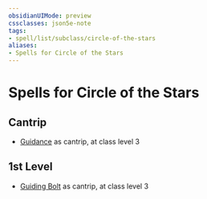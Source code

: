 ```yaml
---
obsidianUIMode: preview
cssclasses: json5e-note
tags:
- spell/list/subclass/circle-of-the-stars
aliases:
- Spells for Circle of the Stars
---
```

# Spells for Circle of the Stars

## Cantrip

- [Guidance](/3-Mechanics/CLI/spells/guidance-xphb.md "XPHB") as cantrip, at class level 3

## 1st Level

- [Guiding Bolt](/3-Mechanics/CLI/spells/guiding-bolt-xphb.md "XPHB") as cantrip, at class level 3